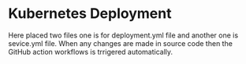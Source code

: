 # Kubernetes Deployment

Here placed two files one is for deployment.yml file and another one is sevice.yml file. When any changes are made in source code then the GitHub action workflows is trrigered automatically.
